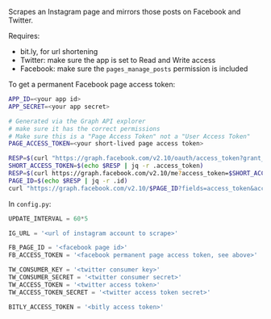 Scrapes an Instagram page and mirrors those posts on Facebook and Twitter.

Requires:

- bit.ly, for url shortening
- Twitter: make sure the app is set to Read and Write access
- Facebook: make sure the `pages_manage_posts` permission is included

To get a permanent Facebook page access token:

```bash
APP_ID=<your app id>
APP_SECRET=<your app secret>

# Generated via the Graph API explorer
# make sure it has the correct permissions
# Make sure this is a "Page Access Token" not a "User Access Token"
PAGE_ACCESS_TOKEN=<your short-lived page access token>

RESP=$(curl "https://graph.facebook.com/v2.10/oauth/access_token?grant_type=fb_exchange_token&client_id=$APP_ID&client_secret=$APP_SECRET&fb_exchange_token=$PAGE_ACCESS_TOKEN")
SHORT_ACCESS_TOKEN=$(echo $RESP | jq -r .access_token)
RESP=$(curl https://graph.facebook.com/v2.10/me?access_token=$SHORT_ACCESS_TOKEN)
PAGE_ID=$(echo $RESP | jq -r .id)
curl "https://graph.facebook.com/v2.10/$PAGE_ID?fields=access_token&access_token=$SHORT_ACCESS_TOKEN"
```

In `config.py`:

```python
UPDATE_INTERVAL = 60*5

IG_URL = '<url of instagram account to scrape>'

FB_PAGE_ID = '<facebook page id>'
FB_ACCESS_TOKEN = '<facebook permanent page access token, see above>'

TW_CONSUMER_KEY = '<twitter consumer key>'
TW_CONSUMER_SECRET = '<twitter consumer secret>'
TW_ACCESS_TOKEN = '<twitter access token>'
TW_ACCESS_TOKEN_SECRET = '<twitter access token secret>'

BITLY_ACCESS_TOKEN = '<bitly access token>'
```

